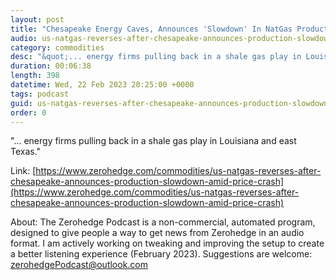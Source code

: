 ```yaml
---
layout: post
title: "Chesapeake Energy Caves, Announces 'Slowdown' In NatGas Production Amid Price Crash"
audio: us-natgas-reverses-after-chesapeake-announces-production-slowdown-amid-price-crash-0
category: commodities
desc: "&quot;... energy firms pulling back in a shale gas play in Louisiana and east Texas.&quot;  "
duration: 00:06:38
length: 398
datetime: Wed, 22 Feb 2023 20:25:00 +0000
tags: podcast
guid: us-natgas-reverses-after-chesapeake-announces-production-slowdown-amid-price-crash-0
order: 0
---
```

&quot;... energy firms pulling back in a shale gas play in Louisiana and east Texas.&quot;  

Link: [https://www.zerohedge.com/commodities/us-natgas-reverses-after-chesapeake-announces-production-slowdown-amid-price-crash](https://www.zerohedge.com/commodities/us-natgas-reverses-after-chesapeake-announces-production-slowdown-amid-price-crash)

About: The Zerohedge Podcast is a non-commercial, automated program, designed to give people a way to get news from Zerohedge in an audio format.  I am actively working on tweaking and improving the setup to create a better listening experience (February 2023).  Suggestions are welcome: [zerohedgePodcast@outlook.com](mailto:zerohedgePodcast@outlook.com)